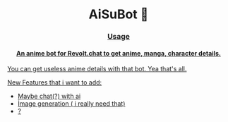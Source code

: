 <h1 align="center">
  AiSuBot 🤖
</h1>

<h3 align="center">
<a href="https://github.com/DeoDorqnt387/AiSuBot/blob/main/Usage.md">Usage
</h3>
  
<h4 align="center">
An anime bot for Revolt.chat to get anime, manga, character details.
</h4>

You can get useless anime details with that bot. Yea that's all.

New Features that i want to add:
- Maybe chat(?) with ai
- İmage generation ( i really need that)
- ?

